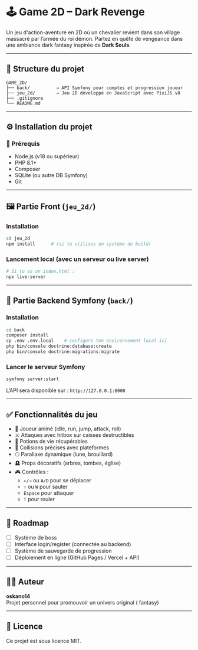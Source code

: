# 🕹️ Game 2D – Dark Revenge

Un jeu d'action-aventure en 2D où un chevalier revient dans son village massacré par l’armée du roi démon. Partez en quête de vengeance dans une ambiance dark fantasy inspirée de **Dark Souls**.

---

## 📁 Structure du projet

```
GAME_2D/
├── back/          → API Symfony pour comptes et progression joueur
├── jeu_2d/        → Jeu 2D développé en JavaScript avec PixiJS v8
├── .gitignore
└── README.md
```

---

## ⚙️ Installation du projet

### 🔧 Prérequis

- Node.js (v18 ou supérieur)
- PHP 8.1+
- Composer
- SQLite (ou autre DB Symfony)
- Git

---

## 🖼️ Partie Front (`jeu_2d/`)

### Installation

```bash
cd jeu_2d
npm install      # (si tu utilises un système de build)
```

### Lancement local (avec un serveur ou live server)

```bash
# Si tu as un index.html :
npx live-server
```

---

## 🧠 Partie Backend Symfony (`back/`)

### Installation

```bash
cd back
composer install
cp .env .env.local    # configure ton environnement local ici
php bin/console doctrine:database:create
php bin/console doctrine:migrations:migrate
```

### Lancer le serveur Symfony

```bash
symfony server:start
```

L’API sera disponible sur : `http://127.0.0.1:8000`

---

## ✅ Fonctionnalités du jeu

- 👤 Joueur animé (idle, run, jump, attack, roll)
- ⚔️ Attaques avec hitbox sur caisses destructibles
- 🧪 Potions de vie récupérables
- 🧱 Collisions précises avec plateformes
- 🌕 Parallaxe dynamique (lune, brouillard)
- 🪦 Props décoratifs (arbres, tombes, église)
- 🎮 Contrôles :
  - `←/→` ou `A/D` pour se déplacer
  - `↑` ou `W` pour sauter
  - `Espace` pour attaquer
  - `T` pour rouler

---





## 🧠 Roadmap


- [ ] Système de boss
- [ ] Interface login/register (connectée au backend)
- [ ] Système de sauvegarde de progression
- [ ] Déploiement en ligne (GitHub Pages / Vercel + API)

---

## 🧑‍💻 Auteur

**oskano14**  
Projet personnel pour promouvoir un univers original ( fantasy)

---

## 📄 Licence

Ce projet est sous licence MIT.  
